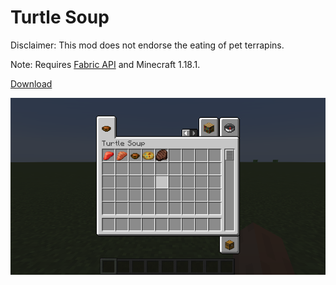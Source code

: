 # Turtle Soup

Disclaimer: This mod does not endorse the eating of pet terrapins.

Note: Requires [Fabric API](https://modrinth.com/mod/fabric-api) and Minecraft 1.18.1.

[Download](https://github.com/tropicbliss/turtle-soup/releases/download/v1.0.1/turtle-soup-1.0.1.jar)

![Wonderful foods](https://raw.githubusercontent.com/tropicbliss/turtle-soup/1.18/images/2022-01-11_01.09.44.png)
